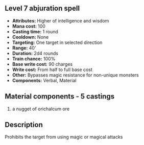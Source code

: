 ## Level 7 abjuration spell
- **Attributes:** Higher of intelligence and wisdom
- **Mana cost:** 100
- **Casting time:** 1 round
- **Cooldown:** None
- **Targeting:** One target in selected direction
- **Range:** 40'
- **Duration:** 2d4 rounds
- **Train chance:** 100%
- **Base write cost:** 90 charges
- **Write cost:** From half to full base cost
- **Other:** Bypasses magic resistance for non-unique monsters
- **Components:** Verbal, Material
## Material components - 5 castings
1. a nugget of orichalcum ore
## Description
Prohibits the target from using magic or magical attacks
